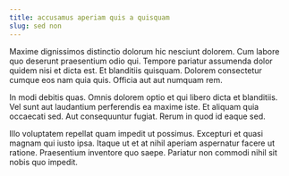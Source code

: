```yaml
---
title: accusamus aperiam quis a quisquam
slug: sed non
---
```


Maxime dignissimos distinctio dolorum hic nesciunt dolorem. Cum labore quo deserunt praesentium odio qui. Tempore pariatur assumenda dolor quidem nisi et dicta est. Et blanditiis quisquam. Dolorem consectetur cumque eos nam quia quis. Officia aut aut numquam rem.

In modi debitis quas. Omnis dolorem optio et qui libero dicta et blanditiis. Vel sunt aut laudantium perferendis ea maxime iste. Et aliquam quia occaecati sed. Aut consequuntur fugiat. Rerum in quod id eaque sed.

Illo voluptatem repellat quam impedit ut possimus. Excepturi et quasi magnam qui iusto ipsa. Itaque ut et at nihil aperiam aspernatur facere ut ratione. Praesentium inventore quo saepe. Pariatur non commodi nihil sit nobis quo impedit.
